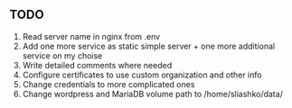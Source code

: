 
## TODO


1) Read server name in nginx from .env
2) Add one more service as static simple server + one more additional service on my choise
3) Write detailed comments where needed 
4) Configure certificates to use custom organization and other info
5) Change credentials to more complicated ones
6) Change wordpress and MariaDB volume path to /home/sliashko/data/

